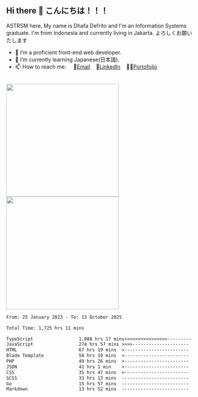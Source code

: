 ## Hi there 👋 こんにちは！！！
ASTRSM here, My name is Dhafa Defrito and I'm an Information Systems graduate. I'm from Indonesia and currently living in Jakarta. よろしくお願いたします

- 🔭 I’m a proficient front-end web developer.
- 🌱 I’m currently learning Japanese(日本語).
- 📫 How to reach me: &nbsp;&nbsp;&nbsp;&nbsp;📧[Email](ddefrito@gmail.com)&nbsp;&nbsp;&nbsp;&nbsp;💼[LinkedIn](https://www.linkedin.com/in/dhafad)&nbsp;&nbsp;&nbsp;&nbsp;👨‍🎨[Portofolio](https://ddefrito.vercel.app/)

<br>

<div align="left">
  <img src="https://media1.tenor.com/m/F96DSPtSiSgAAAAd/isekaijoucho-kamitsubaki.gif" height="300" />
	<a href="https://last.fm/user/nerumaeni"><img src="https://lastfm-recently-played.vercel.app/api?user=nerumaeni&count=5" height="300" /></a>
</div=

<!--START_SECTION:waka-->

```txt
From: 25 January 2023 - To: 13 October 2025

Total Time: 1,725 hrs 11 mins

TypeScript                 1,088 hrs 17 mins>>>>>>>>>>>>>>>>---------   63.08 %
JavaScript                 274 hrs 57 mins >>>>---------------------   15.94 %
HTML                       67 hrs 19 mins  >------------------------   03.90 %
Blade Template             58 hrs 19 mins  >------------------------   03.38 %
PHP                        49 hrs 26 mins  >------------------------   02.87 %
JSON                       41 hrs 1 min    >------------------------   02.38 %
CSS                        35 hrs 47 mins  >------------------------   02.07 %
SCSS                       33 hrs 13 mins  -------------------------   01.93 %
Go                         15 hrs 57 mins  -------------------------   00.92 %
Markdown                   13 hrs 52 mins  -------------------------   00.80 %
```

<!--END_SECTION:waka-->

